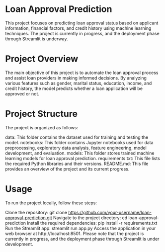 # Loan Approval Prediction
This project focuses on predicting loan approval status based on applicant information, financial factors, and credit history using machine learning techniques. The project is currently in progress, and the deployment phase through Streamlit is underway.

# Project Overview
The main objective of this project is to automate the loan approval process and assist loan providers in making informed decisions. By analyzing various features such as gender, marital status, education, income, and credit history, the model predicts whether a loan application will be approved or not.

# Project Structure
The project is organized as follows:

data: This folder contains the dataset used for training and testing the model.
notebooks: This folder contains Jupyter notebooks used for data preprocessing, exploratory data analysis, feature engineering, model development, and evaluation.
models: This folder stores trained machine learning models for loan approval prediction.
requirements.txt: This file lists the required Python libraries and their versions.
README.md: This file provides an overview of the project and its current progress.

# Usage
To run the project locally, follow these steps:

Clone the repository: git clone https://github.com/your-username/loan-approval-prediction.git
Navigate to the project directory: cd loan-approval-prediction
Install the required dependencies: pip install -r requirements.txt
Run the Streamlit app: streamlit run app.py
Access the application in your web browser at http://localhost:8501.
Please note that the project is currently in progress, and the deployment phase through Streamlit is under development.

